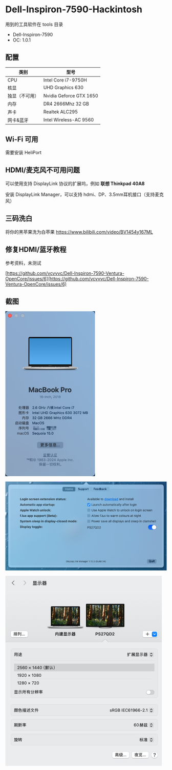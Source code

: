 # Dell-Inspiron-7590-Hackintosh

用到的工具软件在 tools 目录

- Dell-Inspiron-7590 
- OC: 1.0.1

## 配置

| 类别                         | 型号                    |
| ---------------------------- | ----------------------- |
| CPU                          | Intel Core i7-9750H     |
| 核显                         | UHD Graphics 630        |
| 独显（不可用）                    | Nvidia Geforce GTX 1650 |
| 内存                         | DR4 2666Mhz 32 GB       |
| 声卡                         | Realtek ALC295          |
| 网卡&蓝牙                     | Intel Wireless-AC 9560  |

## Wi-Fi 可用

需要安装 HeliPort

## HDMI/麦克风不可用问题

可以使用支持 DisplayLink 协议的扩展坞，例如 **联想 Thinkpad 40A8**

安装 DisplayLink Manager，可以支持 hdmi、DP、3.5mm耳机接口（支持麦克风）

## 三码洗白

将你的黑苹果洗为白苹果 https://www.bilibili.com/video/BV1454y167ML

## 修复HDMI/蓝牙教程

参考资料，未测试

[https://github.com/vcvvvc/Dell-Inspiron-7590-Ventura-OpenCore/issues/6](https://github.com/vcvvvc/Dell-Inspiron-7590-Ventura-OpenCore/issues/6)

## 截图

![system-info](./imgs/system-info.png)



![display-link-manager](./imgs/display-link-manager.png)



![external-monitor](./imgs/external-monitor.png)
